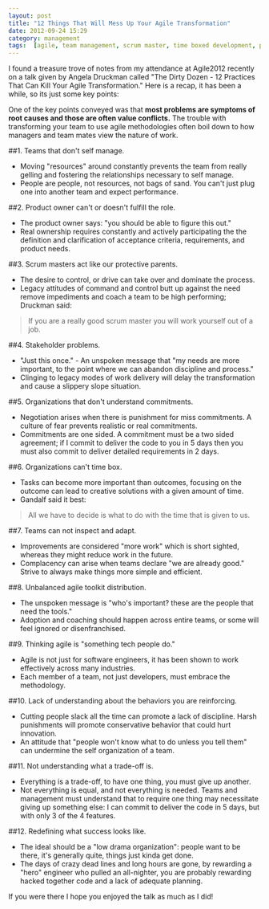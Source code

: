 ```yaml
---
layout: post
title: "12 Things That Will Mess Up Your Agile Transformation"
date: 2012-09-24 15:29
category: management
tags:  [agile, team management, scrum master, time boxed development, product owner]
---
```


I found a treasure trove of notes from my attendance at Agile2012 recently on a talk given by Angela Druckman called "The Dirty Dozen - 12 Practices That Can Kill Your Agile Transformation." Here is a recap, it has been a while, so its just some key points:

One of the key points conveyed was that **most problems are symptoms of root causes and those are often value conflicts.** The trouble with transforming your team to use agile methodologies often boil down to how managers and team mates view the nature of work.

##1. Teams that don't self manage.
- Moving "resources" around constantly prevents the team from really gelling and fostering the relationships necessary to self manage.
- People are people, not resources, not bags of sand. You can't just plug one into another team and expect performance.

##2. Product owner can't or doesn't fulfill the role.
- The product owner says: "you should be able to figure this out."
- Real ownership requires constantly and actively participating the the definition and clarification of acceptance criteria, requirements, and product needs.

##3. Scrum masters act like our protective parents.
- The desire to control, or drive can take over and dominate the process.
- Legacy attitudes of command and control butt up against the need remove impediments and coach a team to be high performing; Druckman said:

> If you are a really good scrum master you will work yourself out of a job.

##4. Stakeholder problems.
- "Just this once." - An unspoken message that "my needs are more important, to the point where we can abandon discipline and process."
- Clinging to legacy modes of work delivery will delay the transformation and cause a slippery slope situation.

##5. Organizations that don't understand commitments.
- Negotiation arises when there is punishment for miss commitments. A culture of fear prevents realistic or real commitments.
- Commitments are one sided. A commitment must be a two sided agreement; if I commit to deliver the code to you in 5 days then you must also commit to deliver detailed requirements in 2 days.

##6. Organizations can't time box.
- Tasks can become more important than outcomes, focusing on the outcome can lead to creative solutions with a given amount of time.
- Gandalf said it best:

>  All we have to decide is what to do with the time that is given to us.

##7. Teams can not inspect and adapt.
- Improvements are considered "more work" which is short sighted, whereas they might reduce work in the future.
- Complacency can arise when teams declare "we are already good." Strive to always make things more simple and efficient.

##8. Unbalanced agile toolkit distribution.
- The unspoken message is "who's important? these are the people that need the tools."
- Adoption and coaching should happen across entire teams, or some will feel ignored or disenfranchised.

##9. Thinking agile is "something tech people do."
- Agile is not just for software engineers, it has been shown to work effectively across many industries.
- Each member of a team, not just developers, must embrace the methodology.

##10. Lack of understanding about the behaviors you are reinforcing.
- Cutting people slack all the time can promote a lack of discipline. Harsh punishments will promote conservative behavior that could hurt innovation.
- An attitude that "people won't know what to do unless you tell them" can undermine the self organization of a team.

##11. Not understanding what a trade-off is.
- Everything is a trade-off, to have one thing, you must give up another.
- Not everything is equal, and not everything is needed. Teams and management must understand that to require one thing may necessitate giving up something else: I can commit to deliver the code in 5 days, but with only 3 of the 4 features.

##12. Redefining what success looks like.
- The ideal should be a "low drama organization": people want to be there, it's generally quite, things just kinda get done.
- The days of crazy dead lines and long hours are gone, by rewarding a "hero" engineer who pulled an all-nighter, you are probably rewarding hacked together code and a lack of adequate planning.

If you were there I hope you enjoyed the talk as much as I did!
